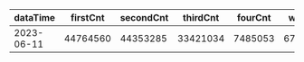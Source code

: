 |dataTime|firstCnt|secondCnt|thirdCnt|fourCnt|winCnt|vrate|wrate|
|-|-|-|-|-|-|-|-|
|2023-06-11|44764560|44353285|33421034|7485053|6712247|0%|0%|
